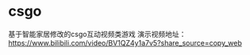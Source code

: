 # csgo
基于智能家居修改的csgo互动视频类游戏
演示视频地址：https://www.bilibili.com/video/BV1QZ4y1a7v5?share_source=copy_web
